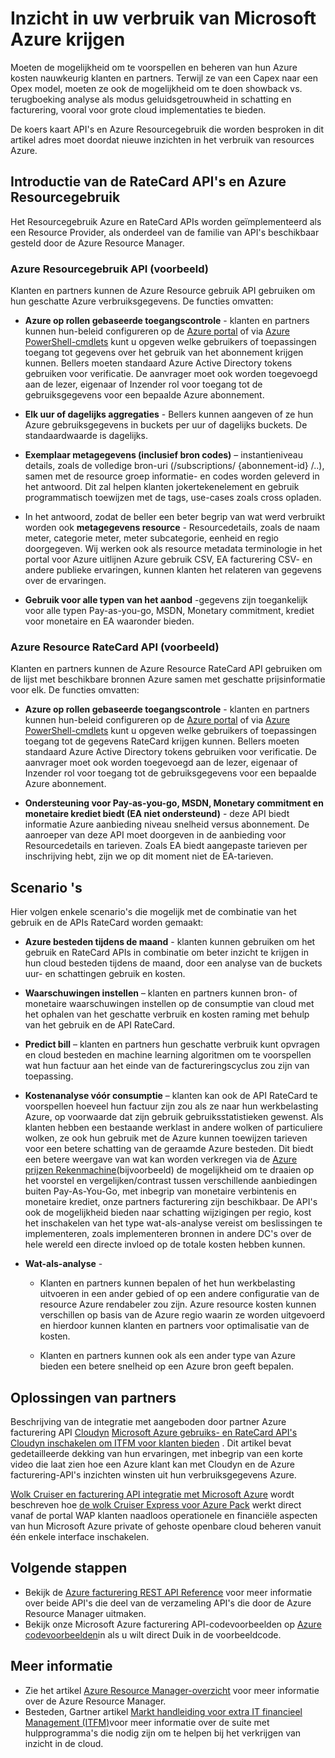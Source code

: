 <properties
   pageTitle="Inzicht in uw verbruik van Microsoft Azure krijgen | Microsoft Azure"
   description="Biedt een overzicht van het gebruik van Azure facturering en de RateCard-APIs, die worden gebruikt om inzicht te krijgen in het verbruik van Azure en trends."
   services=""
   documentationCenter=""
   authors="BryanLa"
   manager="mbaldwin"
   editor=""
   tags="billing"/>

<tags
   ms.service="billing"
   ms.devlang="na"
   ms.topic="article"
   ms.tgt_pltfrm="na"
   ms.workload="billing"
   ms.date="08/16/2016"
   ms.author="mobandyo;bryanla"/>

# <a name="gain-insights-into-your-microsoft-azure-resource-consumption"></a>Inzicht in uw verbruik van Microsoft Azure krijgen

Moeten de mogelijkheid om te voorspellen en beheren van hun Azure kosten nauwkeurig klanten en partners.  Terwijl ze van een Capex naar een Opex model, moeten ze ook de mogelijkheid om te doen showback vs. terugboeking analyse als modus geluidsgetrouwheid in schatting en facturering, vooral voor grote cloud implementaties te bieden.

De koers kaart API's en Azure Resourcegebruik die worden besproken in dit artikel adres moet doordat nieuwe inzichten in het verbruik van resources Azure.  

## <a name="introducing-the-azure-resource-usage-and-ratecard-apis"></a>Introductie van de RateCard API's en Azure Resourcegebruik

Het Resourcegebruik Azure en RateCard APIs worden geïmplementeerd als een Resource Provider, als onderdeel van de familie van API's beschikbaar gesteld door de Azure Resource Manager.  

### <a name="azure-resource-usage-api-preview"></a>Azure Resourcegebruik API (voorbeeld)
Klanten en partners kunnen de Azure Resource gebruik API gebruiken om hun geschatte Azure verbruiksgegevens. De functies omvatten:

- **Azure op rollen gebaseerde toegangscontrole** - klanten en partners kunnen hun-beleid configureren op de [Azure portal](https://portal.azure.com) of via [Azure PowerShell-cmdlets](powershell-install-configure.md) kunt u opgeven welke gebruikers of toepassingen toegang tot gegevens over het gebruik van het abonnement krijgen kunnen. Bellers moeten standaard Azure Active Directory tokens gebruiken voor verificatie. De aanvrager moet ook worden toegevoegd aan de lezer, eigenaar of Inzender rol voor toegang tot de gebruiksgegevens voor een bepaalde Azure abonnement.

- **Elk uur of dagelijks aggregaties** - Bellers kunnen aangeven of ze hun Azure gebruiksgegevens in buckets per uur of dagelijks buckets. De standaardwaarde is dagelijks.

- **Exemplaar metagegevens (inclusief bron codes)** – instantieniveau details, zoals de volledige bron-uri (/subscriptions/ {abonnement-id} /..), samen met de resource groep informatie- en codes worden geleverd in het antwoord. Dit zal helpen klanten jokertekenelement en gebruik programmatisch toewijzen met de tags, use-cases zoals cross opladen.

- In het antwoord, zodat de beller een beter begrip van wat werd verbruikt worden ook **metagegevens resource** - Resourcedetails, zoals de naam meter, categorie meter, meter subcategorie, eenheid en regio doorgegeven. Wij werken ook als resource metadata terminologie in het portal voor Azure uitlijnen Azure gebruik CSV, EA facturering CSV- en andere publieke ervaringen, kunnen klanten het relateren van gegevens over de ervaringen.

- **Gebruik voor alle typen van het aanbod** -gegevens zijn toegankelijk voor alle typen Pay-as-you-go, MSDN, Monetary commitment, krediet voor monetaire en EA waaronder bieden.

### <a name="azure-resource-ratecard-api-preview"></a>Azure Resource RateCard API (voorbeeld)
Klanten en partners kunnen de Azure Resource RateCard API gebruiken om de lijst met beschikbare bronnen Azure samen met geschatte prijsinformatie voor elk. De functies omvatten:

- **Azure op rollen gebaseerde toegangscontrole** - klanten en partners kunnen hun-beleid configureren op de [Azure portal](https://portal.azure.com) of via [Azure PowerShell-cmdlets](powershell-install-configure.md) kunt u opgeven welke gebruikers of toepassingen toegang tot de gegevens RateCard krijgen kunnen. Bellers moeten standaard Azure Active Directory tokens gebruiken voor verificatie. De aanvrager moet ook worden toegevoegd aan de lezer, eigenaar of Inzender rol voor toegang tot de gebruiksgegevens voor een bepaalde Azure abonnement.

- **Ondersteuning voor Pay-as-you-go, MSDN, Monetary commitment en monetaire krediet biedt (EA niet ondersteund)** - deze API biedt informatie Azure aanbieding niveau snelheid versus abonnement.  De aanroeper van deze API moet doorgeven in de aanbieding voor Resourcedetails en tarieven.  Zoals EA biedt aangepaste tarieven per inschrijving hebt, zijn we op dit moment niet de EA-tarieven.

## <a name="scenarios"></a>Scenario 's

Hier volgen enkele scenario's die mogelijk met de combinatie van het gebruik en de APIs RateCard worden gemaakt:

- **Azure besteden tijdens de maand** - klanten kunnen gebruiken om het gebruik en RateCard APIs in combinatie om beter inzicht te krijgen in hun cloud besteden tijdens de maand, door een analyse van de buckets uur- en schattingen gebruik en kosten.

- **Waarschuwingen instellen** – klanten en partners kunnen bron- of monetaire waarschuwingen instellen op de consumptie van cloud met het ophalen van het geschatte verbruik en kosten raming met behulp van het gebruik en de API RateCard.

- **Predict bill** – klanten en partners hun geschatte verbruik kunt opvragen en cloud besteden en machine learning algoritmen om te voorspellen wat hun factuur aan het einde van de factureringscyclus zou zijn van toepassing.

- **Kostenanalyse vóór consumptie** – klanten kan ook de API RateCard te voorspellen hoeveel hun factuur zijn zou als ze naar hun werkbelasting Azure, op voorwaarde dat zijn gebruik gebruiksstatistieken gewenst. Als klanten hebben een bestaande werklast in andere wolken of particuliere wolken, ze ook hun gebruik met de Azure kunnen toewijzen tarieven voor een betere schatting van de geraamde Azure besteden. Dit biedt een betere weergave van wat kan worden verkregen via de [Azure prijzen Rekenmachine](https://azure.microsoft.com/pricing/calculator/)(bijvoorbeeld) de mogelijkheid om te draaien op het voorstel en vergelijken/contrast tussen verschillende aanbiedingen buiten Pay-As-You-Go, met inbegrip van monetaire verbintenis en monetaire krediet, onze partners facturering zijn beschikbaar. De API's ook de mogelijkheid bieden naar schatting wijzigingen per regio, kost het inschakelen van het type wat-als-analyse vereist om beslissingen te implementeren, zoals implementeren bronnen in andere DC's over de hele wereld een directe invloed op de totale kosten hebben kunnen.

- **Wat-als-analyse** -

    - Klanten en partners kunnen bepalen of het hun werkbelasting uitvoeren in een ander gebied of op een andere configuratie van de resource Azure rendabeler zou zijn. Azure resource kosten kunnen verschillen op basis van de Azure regio waarin ze worden uitgevoerd en hierdoor kunnen klanten en partners voor optimalisatie van de kosten.

    - Klanten en partners kunnen ook als een ander type van Azure bieden een betere snelheid op een Azure bron geeft bepalen.

## <a name="partner-solutions"></a>Oplossingen van partners

Beschrijving van de integratie met aangeboden door partner Azure facturering API [Cloudyn](https://www.cloudyn.com/microsoft-azure/) [Microsoft Azure gebruiks- en RateCard API's Cloudyn inschakelen om ITFM voor klanten bieden](billing-usage-rate-card-partner-solution-cloudyn.md) .  Dit artikel bevat gedetailleerde dekking van hun ervaringen, met inbegrip van een korte video die laat zien hoe een Azure klant kan met Cloudyn en de Azure facturering-API's inzichten winsten uit hun verbruiksgegevens Azure.

[Wolk Cruiser en facturering API integratie met Microsoft Azure](billing-usage-rate-card-partner-solution-cloudcruiser.md) wordt beschreven hoe [de wolk Cruiser Express voor Azure Pack](http://www.cloudcruiser.com/partners/microsoft/) werkt direct vanaf de portal WAP klanten naadloos operationele en financiële aspecten van hun Microsoft Azure private of gehoste openbare cloud beheren vanuit één enkele interface inschakelen.   

## <a name="next-steps"></a>Volgende stappen
+ Bekijk de [Azure facturering REST API Reference](https://msdn.microsoft.com/library/azure/1ea5b323-54bb-423d-916f-190de96c6a3c) voor meer informatie over beide API's die deel van de verzameling API's die door de Azure Resource Manager uitmaken.
+ Bekijk onze Microsoft Azure facturering API-codevoorbeelden op [Azure codevoorbeelden](https://azure.microsoft.com/documentation/samples/?term=billing)in als u wilt direct Duik in de voorbeeldcode.

## <a name="learn-more"></a>Meer informatie
+ Zie het artikel [Azure Resource Manager-overzicht](azure-resource-manager/resource-group-overview.md) voor meer informatie over de Azure Resource Manager.
+ Besteden, Gartner artikel [Markt handleiding voor extra IT financieel Management (ITFM)](http://www.gartner.com/technology/reprints.do?id=1-212F7AL&ct=140909&st=sb)voor meer informatie over de suite met hulpprogramma's die nodig zijn om te helpen bij het verkrijgen van inzicht in de cloud.
